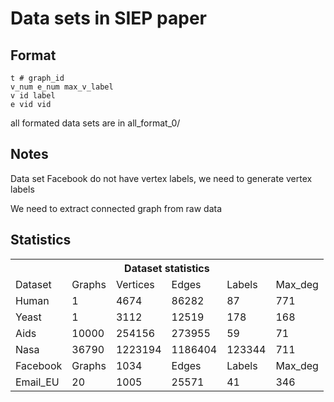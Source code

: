 # Data sets in SIEP paper

## Format

    t # graph_id
    v_num e_num max_v_label
    v id label
    e vid vid

all formated data sets are in all_format_0/

## Notes

Data set Facebook do not have vertex labels, we need to generate vertex labels

We need to extract connected graph from raw data

## Statistics

<table id="datatab" summary="Dataset statistics">
  <tr> <th colspan="6">Dataset statistics</th> </tr>

<tr>
    <td>Dataset</td> 
    <td>Graphs</td> 
    <td>Vertices</td>
    <td>Edges</td>
    <td>Labels</td> 
    <td>Max_deg</td>
</tr>

<tr>
    <td>Human</td> 
    <td>1</td> 
    <td>4674</td>
    <td>86282</td>
    <td>87</td> 
    <td>771</td>
</tr>

<tr>
    <td>Yeast</td> 
    <td>1</td> 
    <td>3112</td>
    <td>12519</td>
    <td>178</td> 
    <td>168</td>
</tr>

<tr>
    <td>Aids</td> 
    <td>10000</td> 
    <td>254156</td>
    <td>273955</td>
    <td>59</td> 
    <td>71</td>
</tr>

<tr>
    <td>Nasa</td> 
    <td>36790</td> 
    <td>1223194</td>
    <td>1186404</td>
    <td>123344</td> 
    <td>711</td>
</tr>

<tr>
    <td>Facebook</td> 
    <td>Graphs</td> 
    <td>1034</td>
    <td>Edges</td>
    <td>Labels</td> 
    <td>Max_deg</td>
</tr>

<tr>
    <td>Email_EU</td> 
    <td>20</td> 
    <td>1005</td>
    <td>25571</td>
    <td>41</td> 
    <td>346</td>
</tr>

</table>
